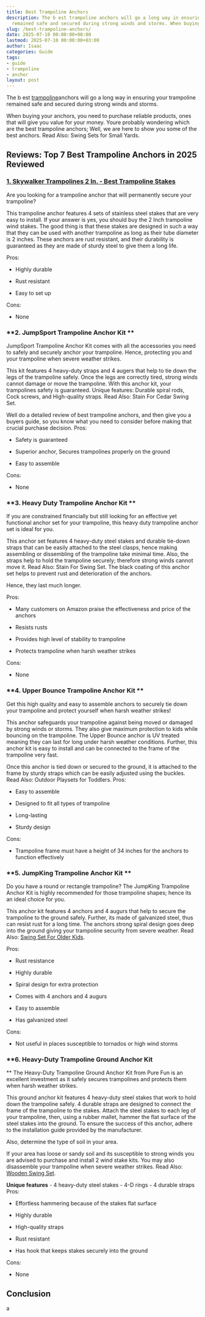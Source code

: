 ```yaml
---
title: Best Trampoline Anchors
description: The b est trampoline anchors will go a long way in ensuring your trampoline
  remained safe and secured during strong winds and storms. When buying your...
slug: /best-trampoline-anchors/
date: 2025-07-10 00:00:00+00:00
lastmod: 2025-07-10 00:00:00+03:00
author: Isaac
categories: Guide
tags:
- guide
- trampoline
- anchor
layout: post
---
```

The b est [trampoline](https://pestpolicy.com/are-trampolines-good-for-obese-people/)anchors will go a long way in ensuring your trampoline remained safe and secured during strong winds and storms.

When buying your anchors, you need to purchase reliable products, ones that will give you value for your money. Youre probably wondering which are the best trampoline anchors; Well, we are here to show you some of the best anchors. Read Also: Swing Sets for Small Yards.

##  **Reviews: Top 7 Best Trampoline Anchors in 2025 Reviewed**

###  [1. Skywalker Trampolines 2 In. - Best Trampoline Stakes](https://www.amazon.com/dp/B005I62R6G/?tag=p-policy-20)

Are you looking for a trampoline anchor that will permanently secure your trampoline?

This trampoline anchor features 4 sets of stainless steel stakes that are very easy to install. If your answer is yes, you should buy the 2 Inch trampoline wind stakes. The good thing is that these stakes are designed in such a way that they can be used with another trampoline as long as their tube diameter is 2 inches. These anchors are rust resistant, and their durability is guaranteed as they are made of sturdy steel to give them a long life.

Pros:

- Highly durable

- Rust resistant

- Easy to set up

Cons:

- None

###  **2. JumpSport Trampoline Anchor Kit **

JumpSport Trampoline Anchor Kit comes with all the accessories you need to safely and securely anchor your trampoline. Hence, protecting you and your trampoline when severe weather strikes.

This kit features 4 heavy-duty straps and 4 augers that help to tie down the legs of the trampoline safely. Once the legs are correctly tired, strong winds cannot damage or move the trampoline. With this anchor kit, your trampolines safety is guaranteed. Unique features: Durable spiral rods, Cock screws, and High-quality straps. Read Also: Stain For Cedar Swing Set.

Well do a detailed review of best trampoline anchors, and then give you a buyers guide, so you know what you need to consider before making that crucial purchase decision.
Pros:

- Safety is guaranteed

- Superior anchor, Secures trampolines properly on the ground

- Easy to assemble

Cons:

- None

###  **3. Heavy Duty Trampoline Anchor Kit **

If you are constrained financially but still looking for an effective yet functional anchor set for your trampoline, this heavy duty trampoline anchor set is ideal for you.

This anchor set features 4 heavy-duty steel stakes and durable tie-down straps that can be easily attached to the steel clasps, hence making assembling or dissembling of the trampoline take minimal time. Also, the straps help to hold the trampoline securely; therefore strong winds cannot move it. Read Also: Stain For Swing Set. The black coating of this anchor set helps to prevent rust and deterioration of the anchors.

Hence, they last much longer.

Pros:

- Many customers on Amazon praise the effectiveness and price of the anchors

- Resists rusts

- Provides high level of stability to trampoline

- Protects trampoline when harsh weather strikes

Cons:

- None

###  **4. Upper Bounce Trampoline Anchor Kit **

Get this high quality and easy to assemble anchors to securely tie down your trampoline and protect yourself when harsh weather strikes!

This anchor safeguards your trampoline against being moved or damaged by strong winds or storms. They also give maximum protection to kids while bouncing on the trampoline. The Upper Bounce anchor is UV treated meaning they can last for long under harsh weather conditions. Further, this anchor kit is easy to install and can be connected to the frame of the trampoline very fast.

Once this anchor is tied down or secured to the ground, it is attached to the frame by sturdy straps which can be easily adjusted using the buckles. Read Also: Outdoor Playsets for Toddlers.
Pros:

- Easy to assemble

- Designed to fit all types of trampoline

- Long-lasting

- Sturdy design

Cons:

- Trampoline frame must have a height of 34 inches for the anchors to function effectively

###  **5. JumpKing Trampoline Anchor Kit **

Do you have a round or rectangle trampoline? The JumpKing Trampoline Anchor Kit is highly recommended for those trampoline shapes; hence its an ideal choice for you.

This anchor kit features 4 anchors and 4 augurs that help to secure the trampoline to the ground safely. Further, its made of galvanized steel, thus can resist rust for a long time. The anchors strong spiral design goes deep into the ground giving your trampoline security from severe weather. Read Also: [Swing Set For Older Kids](https://pestpolicy.com/best-swing-set-for-older-kids/).

Pros:

- Rust resistance

- Highly durable

- Spiral design for extra protection

- Comes with 4 anchors and 4 augurs

- Easy to assemble

- Has galvanized steel

Cons:

- Not useful in places susceptible to tornados or high wind storms

###  **6. Heavy-Duty Trampoline Ground Anchor Kit

** The Heavy-Duty Trampoline Ground Anchor Kit from Pure Fun is an excellent investment as it safely secures trampolines and protects them when harsh weather strikes.

This ground anchor kit features 4 heavy-duty steel stakes that work to hold down the trampoline safely. 4 durable straps are designed to connect the frame of the trampoline to the stakes. Attach the steel stakes to each leg of your trampoline, then, using a rubber mallet, hammer the flat surface of the steel stakes into the ground. To ensure the success of this anchor, adhere to the installation guide provided by the manufacturer.

Also, determine the type of soil in your area.

If your area has loose or sandy soil and its susceptible to strong winds you are advised to purchase and install 2 wind stake kits. You may also disassemble your trampoline when severe weather strikes. Read Also: [Wooden Swing Set](https://pestpolicy.com/best-wooden-swing-set-reviews/).

**Unique features** - 4 heavy-duty steel stakes - 4-D rings - 4 durable straps
Pros:

- Effortless hammering because of the stakes flat surface

- Highly durable

- High-quality straps

- Rust resistant

- Has hook that keeps stakes securely into the ground

Cons:

- None

##  Conclusion

a